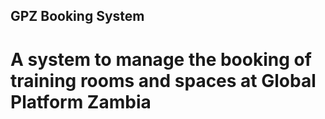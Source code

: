 ## GPZ Booking System
# A system to manage the booking of training rooms and spaces at Global Platform Zambia
